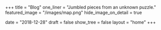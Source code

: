 +++
title                = "Blog"
one_liner            = "Jumbled pieces from an unknown puzzle."
featured_image       = "/images/map.png"
hide_image_on_detail = true

date                 = "2018-12-28"
draft                = false
show_tree            = false
layout               = "home"
+++

  